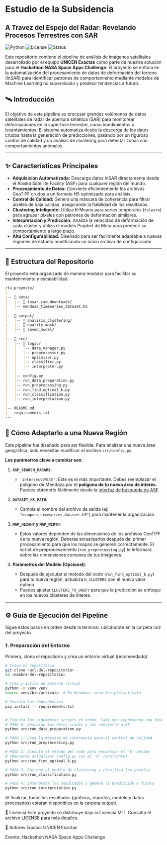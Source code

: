 # Estudio de la Subsidencia
## A Travez del Espejo del Radar: Revelando Procesos Terrestres con SAR

![Python](https://img.shields.io/badge/Python-3.9%2B-blue.svg)
![License](https://img.shields.io/badge/License-MIT-green.svg)
![Status](https://img.shields.io/badge/status-activo-brightgreen.svg)

Este repositorio contiene el pipeline de análisis de imágenes satelitales desarrollado por el equipo **UNICEN Exactas** como parte de nuestra solución para el **Hackathon NASA Space Apps Challenge**. El proyecto se enfoca en la automatización del procesamiento de datos de deformación del terreno (InSAR) para identificar patrones de comportamiento mediante modelos de Machine Learning no supervisado y predecir tendencias a futuro.

## 🛰️ Introducción

El objetivo de este pipeline es procesar grandes volúmenes de datos satelitales de radar de apertura sintética (SAR) para monitorear deformaciones en la superficie terrestre, como hundimientos o levantamientos. El sistema automatiza desde la descarga de los datos crudos hasta la generación de predicciones, pasando por un riguroso control de calidad y un análisis de clustering para detectar zonas con comportamientos anómalos.

---

## ✨ Características Principales

-   **Adquisición Automatizada:** Descarga datos InSAR directamente desde el Alaska Satellite Facility (ASF) para cualquier región del mundo.
-   **Procesamiento de Datos:** Convierte eficientemente los archivos GeoTIFF crudos a un formato H5 optimizado para análisis.
-   **Control de Calidad:** Genera una máscara de coherencia para filtrar píxeles de baja calidad, asegurando la fiabilidad de los resultados.
-   **Clustering Inteligente:** Utiliza K-Means para series temporales (`tslearn`) para agrupar píxeles con patrones de deformación similares.
-   **Interpretación y Predicción:** Analiza la velocidad de deformación de cada clúster y utiliza el modelo Prophet de Meta para predecir su comportamiento a largo plazo.
-   **Alta Configurabilidad:** Diseñado para ser fácilmente adaptable a nuevas regiones de estudio modificando un único archivo de configuración.

---

## 📂 Estructura del Repositorio

El proyecto está organizado de manera modular para facilitar su mantenimiento y escalabilidad.
```markdown
/tu_proyecto/
|
|-- 📂 data/
|   |-- 📂 insar_raw_downloads/
|   |-- mendoza_timeseries_dataset.h5
|
|-- 📂 output/
|   |-- 📂 analisis_clustering/
|   |-- 📂 quality_mask/
|   |-- 📂 saved_model/
|
|-- 📂 src/
|   |-- 📂 logic/
|   |   |-- data_manager.py
|   |   |-- preprocessor.py
|   |   |-- optimizer.py
|   |   |-- classifier.py
|   |   |-- interpreter.py
|   |
|   |-- config.py
|   |-- run_data_preparation.py
|   |-- run_preprocessing.py
|   |-- run_find_optimal_k.py
|   |-- run_classification.py
|   |-- run_interpretation.py
|
|-- README.md
|-- requirements.txt
---
```


## 🔧 Cómo Adaptarlo a una Nueva Región

Este pipeline fue diseñado para ser flexible. Para analizar una nueva área geográfica, solo necesitas modificar el archivo `src/config.py`.

**Los parámetros clave a cambiar son:**

1.  **`ASF_SEARCH_PARAMS`**:
    -   `'intersectsWith'`: Este es el más importante. Debes reemplazar el polígono de Mendoza por el **polígono de tu nueva área de interés**. Puedes obtenerlo fácilmente desde la [interfaz de búsqueda de ASF](https://search.asf.alaska.edu/).

2.  **`DATASET_H5_PATH`**:
    -   Cambia el nombre del archivo de salida (ej: `"neuquen_timeseries_dataset.h5"`) para mantener la organización.

3.  **`MAP_HEIGHT` y `MAP_WIDTH`**:
    -   Estos valores dependen de las dimensiones de los archivos GeoTIFF de tu nueva región. Deberás actualizarlos después del primer procesamiento para que los mapas se generen correctamente. El script de preprocesamiento (`run_preprocessing.py`) te informará sobre las dimensiones comunes de tus imágenes.

4.  **Parámetros del Modelo (Opcional)**:
    -   Después de ejecutar el método del codo (`run_find_optimal_k.py`) para tu nueva región, actualiza `K_CLUSTERS` con el nuevo valor óptimo.
    -   Puedes ajustar `CLUSTERS_TO_UNIFY` para que la predicción se enfoque en los nuevos clústeres de interés.

---

## ⚙️ Guía de Ejecución del Pipeline

Sigue estos pasos en orden desde la terminal, ubicándote en la carpeta raíz del proyecto.

### 1. Preparación del Entorno
Primero, clona el repositorio y crea un entorno virtual (recomendado).

```bash
# Clona el repositorio
git clone <url-del-repositorio>
cd <nombre-del-repositorio>

# Crea y activa un entorno virtual
python -m venv venv
source venv/bin/activate  # En Windows: venv\Scripts\activate

# Instala las dependencias
pip install -r requirements.txt


# Ejecuta los siguientes scripts en orden. Cada uno representa una fase del análisis.
# PASO 0: Descarga los datos crudos y los convierte a H5
python src/run_data_preparation.py

# PASO 1: Crea la máscara de coherencia para el control de calidad
python src/run_preprocessing.py

# PASO 2: Ejecuta el método del codo para encontrar el 'k' óptimo
# (Recuerda actualizar config.py con el 'k' resultante)
python src/run_find_optimal_k.py

# PASO 3: Entrena el modelo de clustering y clasifica los píxeles
python src/run_classification.py

# PASO 4: Interpreta los resultados y genera la predicción a futuro
python src/run_interpretation.py
``` 

Al finalizar, todos los resultados (gráficos, reportes, modelo y datos procesados) estarán disponibles en la carpeta output/.

📄 Licencia
Este proyecto se distribuye bajo la Licencia MIT. Consulta el archivo LICENSE para más detalles.

👥 Autores
Equipo: UNICEN Exactas

Evento: Hackathon NASA Space Apps Challenge
